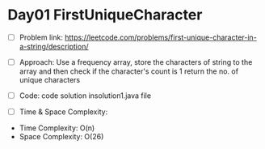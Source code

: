 # Day01 FirstUniqueCharacter

- [ ] Problem link: https://leetcode.com/problems/first-unique-character-in-a-string/description/
- [ ] Approach: Use a frequency array, store the characters of string to the array and then check if the character's count is 1 return the no. of unique characters
- [ ] Code:
code solution insolution1.java file

- [ ] Time & Space Complexity:
- Time Complexity: O(n)
- Space Complexity: O(26)

